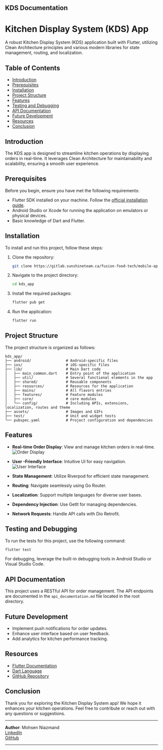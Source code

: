 ## KDS Documentation


# Kitchen Display System (KDS) App

A robust Kitchen Display System (KDS) application built with Flutter, utilizing Clean Architecture principles and various modern libraries for state management, routing, and localization.

## Table of Contents

- [Introduction](#introduction)
- [Prerequisites](#prerequisites)
- [Installation](#installation)
- [Project Structure](#project-structure)
- [Features](#features)
- [Testing and Debugging](#testing-and-debugging)
- [API Documentation](#api-documentation)
- [Future Development](#future-development)
- [Resources](#resources)
- [Conclusion](#conclusion)

## Introduction

The KDS app is designed to streamline kitchen operations by displaying orders in real-time. It leverages Clean Architecture for maintainability and scalability, ensuring a smooth user experience.

## Prerequisites

Before you begin, ensure you have met the following requirements:

- Flutter SDK installed on your machine. Follow the [official installation guide](https://flutter.dev/docs/get-started/install).
- Android Studio or Xcode for running the application on emulators or physical devices.
- Basic knowledge of Dart and Flutter.

## Installation

To install and run this project, follow these steps:

1. Clone the repository:
   ```bash
   git clone https://gitlab.sunshineteam.ca/fusion-food-tech/mobile-apps/kitchen-display-system.git
   ```
2. Navigate to the project directory:
   ```bash
   cd kds_app
   ```
3. Install the required packages:
   ```bash
   flutter pub get
   ```
4. Run the application:
   ```bash
   flutter run
   ```

## Project Structure

The project structure is organized as follows:

```
kds_app/
├── android/                # Android-specific files
├── ios/                    # iOS-specific files
├── lib/                    # Main Dart code
│   ├── main_common.dart    # Entry point of the application
│   ├── util/               # Several functional elements in the app
│   ├── shared/	            # Reusable components
│   ├── resources/          # Resources for the application
│   ├── mains/ 	            # All flavors entries
│   ├── features/           # Feature modules
│   ├── core/               # core modules
│   └── config/             # Including APIs, extensions, localization, routes and theme
├── assets/                 # Images and GIFs
├── test/                   # Unit and widget tests
└── pubspec.yaml            # Project configuration and dependencies
```

## Features

- **Real-time Order Display**: View and manage kitchen orders in real-time.
  ![Order Display](https://github.com/MohsenNiazmand/doc_example/doc/order_display.gif)

- **User -Friendly Interface**: Intuitive UI for easy navigation.
  ![User  Interface](https://github.com/MohsenNiazmand/doc_example/doc/user_interface.gif)

- **State Management**: Utilize Riverpod for efficient state management.

- **Routing**: Navigate seamlessly using Go Router.

- **Localization**: Support multiple languages for diverse user bases.

- **Dependency Injection**: Use GetIt for managing dependencies.

- **Network Requests**: Handle API calls with Dio Retrofit.

## Testing and Debugging

To run the tests for this project, use the following command:

```bash
flutter test
```

For debugging, leverage the built-in debugging tools in Android Studio or Visual Studio Code.

## API Documentation

This project uses a RESTful API for order management. The API endpoints are documented in the `api_documentation.md` file located in the root directory.

## Future Development

- Implement push notifications for order updates.
- Enhance user interface based on user feedback.
- Add analytics for kitchen performance tracking.

## Resources

- [Flutter Documentation](https://flutter.dev/docs)
- [Dart Language](https://dart.dev/)
- [GitHub Repository](https://gitlab.sunshineteam.ca/fusion-food-tech/mobile-apps/kitchen-display-system)

## Conclusion

Thank you for exploring the Kitchen Display System app! We hope it enhances your kitchen operations. Feel free to contribute or reach out with any questions or suggestions.

---

**Author**: Mohsen Niazmand  
[LinkedIn](https://ir.linkedin.com/in/mohsen-niazmand-6b5b12201)  
[GitHub](https://github.com/MohsenNiazmand)

---
